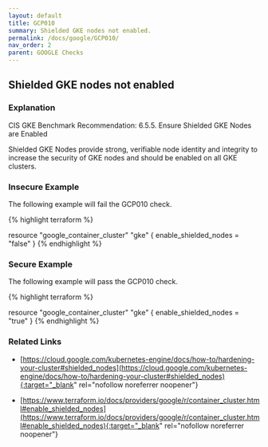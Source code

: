 ```yaml
---
layout: default
title: GCP010
summary: Shielded GKE nodes not enabled.
permalink: /docs/google/GCP010/
nav_order: 2
parent: GOOGLE Checks
---
```


## Shielded GKE nodes not enabled

### Explanation


CIS GKE Benchmark Recommendation: 6.5.5. Ensure Shielded GKE Nodes are Enabled

Shielded GKE Nodes provide strong, verifiable node identity and integrity to increase the security of GKE nodes and should be enabled on all GKE clusters.



### Insecure Example

The following example will fail the GCP010 check.

{% highlight terraform %}

resource "google_container_cluster" "gke" {
	enable_shielded_nodes = "false"
}
{% endhighlight %}



### Secure Example

The following example will pass the GCP010 check.

{% highlight terraform %}

resource "google_container_cluster" "gke" {
	enable_shielded_nodes = "true"
}
{% endhighlight %}


### Related Links


- [https://cloud.google.com/kubernetes-engine/docs/how-to/hardening-your-cluster#shielded_nodes](https://cloud.google.com/kubernetes-engine/docs/how-to/hardening-your-cluster#shielded_nodes){:target="_blank" rel="nofollow noreferrer noopener"}

- [https://www.terraform.io/docs/providers/google/r/container_cluster.html#enable_shielded_nodes](https://www.terraform.io/docs/providers/google/r/container_cluster.html#enable_shielded_nodes){:target="_blank" rel="nofollow noreferrer noopener"}

